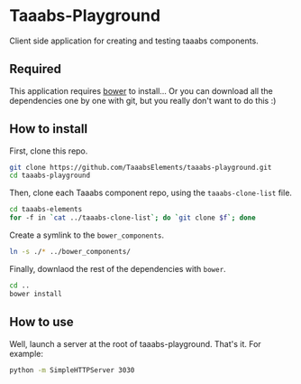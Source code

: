 # Taaabs-Playground

Client side application for creating and testing taaabs components.

## Required

This application requires [bower](https://bower.io/) to install... Or you can download all the dependencies one by one with git, but you really don't want to do this :)

## How to install

First, clone this repo.

```sh
git clone https://github.com/TaaabsElements/taaabs-playground.git
cd taaabs-playground
```

Then, clone each Taaabs component repo, using the `taaabs-clone-list` file.

```sh
cd taaabs-elements
for -f in `cat ../taaabs-clone-list`; do `git clone $f`; done
```

Create a symlink to the `bower_components`.

```sh
ln -s ./* ../bower_components/
```

Finally, downlaod the rest of the dependencies with `bower`.

```sh
cd ..
bower install
```

## How to use

Well, launch a server at the root of taaabs-playground. That's it. For example:

```sh
python -m SimpleHTTPServer 3030
```
